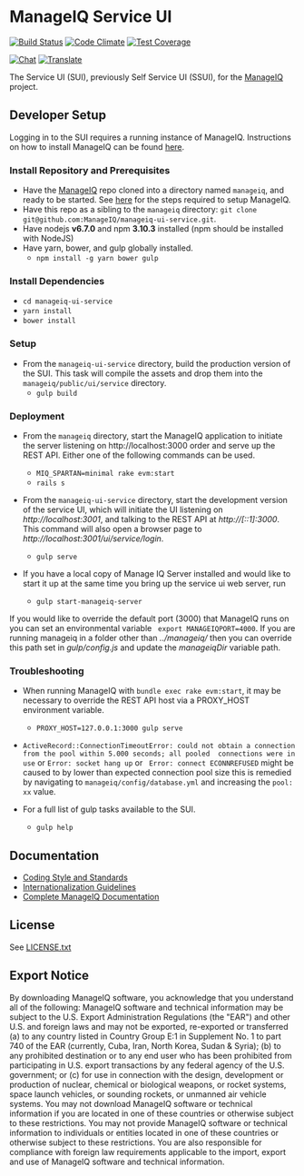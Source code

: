 # ManageIQ Service UI

[![Build Status](https://travis-ci.org/ManageIQ/manageiq-ui-service.svg)](https://travis-ci.org/ManageIQ/manageiq-ui-service)
[![Code Climate](https://codeclimate.com/github/ManageIQ/manageiq-ui-service/badges/gpa.svg)](https://codeclimate.com/github/ManageIQ/manageiq-ui-service)
[![Test Coverage](https://codeclimate.com/github/ManageIQ/manageiq-ui-service/badges/coverage.svg)](https://codeclimate.com/github/ManageIQ/manageiq-ui-service/coverage)

[![Chat](https://badges.gitter.im/Join%20Chat.svg)](https://gitter.im/ManageIQ/manageiq-ui-service?utm_source=badge&utm_medium=badge&utm_campaign=pr-badge&utm_content=badge)
[![Translate](https://img.shields.io/badge/translate-zanata-blue.svg)](https://translate.zanata.org/zanata/project/view/manageiq-ui-service)

The Service UI (SUI), previously Self Service UI (SSUI), for the [ManageIQ](http://github.com/ManageIQ/manageiq) project.

## Developer Setup
Logging in to the SUI requires a running instance of ManageIQ. Instructions on how to install ManageIQ can be found 
[here](https://github.com/ManageIQ/guides/blob/master/developer_setup.md).

### Install Repository and Prerequisites

- Have the [ManageIQ](http://github.com/ManageIQ/manageiq) repo cloned into a
  directory named `manageiq`, and ready to be started. See [here](https://github.com/ManageIQ/guides/blob/master/developer_setup.md)
  for the steps required to setup ManageIQ.
- Have this repo as a sibling to the `manageiq` directory:
`git clone git@github.com:ManageIQ/manageiq-ui-service.git`.
- Have nodejs **v6.7.0** and npm **3.10.3** installed (npm should be installed with NodeJS)
- Have yarn, bower, and gulp globally installed.
  - `npm install -g yarn bower gulp`

### Install Dependencies

- `cd manageiq-ui-service`
- `yarn install`
- `bower install`

### Setup
    
- From the `manageiq-ui-service` directory, build the production version of
  the SUI. This task  will compile the assets and drop them into the `manageiq/public/ui/service` directory.
  - `gulp build`


### Deployment

- From the `manageiq` directory, start the ManageIQ application to initiate the server listening on 
http://localhost:3000 order and serve up the REST API.
  Either one of the following commands can be used.
  - `MIQ_SPARTAN=minimal rake evm:start`
  - `rails s`
 
- From the `manageiq-ui-service` directory, start the development version of
  the service UI, which will initiate the UI listening on _http://localhost:3001_, and talking to the REST API at
  _http://[::1]:3000_.  This command will also open a browser page to  _http://localhost:3001/ui/service/login_.
  - `gulp serve` 
- If you have a local copy of Manage IQ Server installed and would like to start it up at the same time you bring up the service ui web server, run   
	- ``` gulp start-manageiq-server ```  
	
If you would like to override the default port (3000) that ManageIQ runs on you can set an environmental variable ``` export MANAGEIQPORT=4000```.  If you are running manageiq in a folder other than _../manageiq/_ then you can override this path set in _gulp/config.js_ and update the _manageiqDir_ variable path. 
### Troubleshooting
- When running ManageIQ with `bundle exec rake evm:start`, it may be necessary to override the REST API host via a 
PROXY\_HOST environment variable.
  - `PROXY_HOST=127.0.0.1:3000 gulp serve`
  
- `ActiveRecord::ConnectionTimeoutError: could not obtain a connection from the pool within 5.000 seconds; all pooled 
connections were in use` or `Error: socket hang up` or ` Error: connect ECONNREFUSED`
might be caused to by lower than expected connection pool size this is remedied by navigating to 
`manageiq/config/database.yml` and increasing the `pool: xx` value.
- For a full list of gulp tasks available to the SUI.
  - `gulp help`

## Documentation

* [Coding Style and Standards](https://github.com/ManageIQ/manageiq/issues/8781)
* [Internationalization Guidelines](i18n.md)
* [Complete ManageIQ Documentation](https://github.com/ManageIQ/guides/blob/master/README.md)


## License

See [LICENSE.txt](LICENSE.txt)

## Export Notice

By downloading ManageIQ software, you acknowledge that you understand all of the
following: ManageIQ software and technical information may be subject to the
U.S. Export Administration Regulations (the "EAR") and other U.S. and foreign
laws and may not be exported, re-exported or transferred (a) to any country
listed in Country Group E:1 in Supplement No. 1 to part 740 of the EAR
(currently, Cuba, Iran, North Korea, Sudan & Syria); (b) to any prohibited
destination or to any end user who has been prohibited from participating in
U.S. export transactions by any federal agency of the U.S. government; or (c)
for use in connection with the design, development or production of nuclear,
chemical or biological weapons, or rocket systems, space launch vehicles, or
sounding rockets, or unmanned air vehicle systems. You may not download ManageIQ
software or technical information if you are located in one of these countries
or otherwise subject to these restrictions. You may not provide ManageIQ
software or technical information to individuals or entities located in one of
these countries or otherwise subject to these restrictions. You are also
responsible for compliance with foreign law requirements applicable to the
import, export and use of ManageIQ software and technical information.
